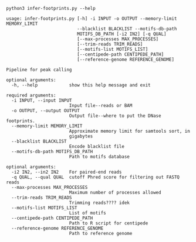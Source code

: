 `python3 infer-footprints.py --help`

    usage: infer-footprints.py [-h] -i INPUT -o OUTPUT --memory-limit MEMORY_LIMIT
                               --blacklist BLACKLIST --motifs-db-path
                               MOTIFS_DB_PATH [-i2 IN2] [-q QUAL]
                               [--max-processes MAX_PROCESSES]
                               [--trim-reads TRIM_READS]
                               [--motifs-list MOTIFS_LIST]
                               [--centipede-path CENTIPEDE_PATH]
                               [--reference-genome REFERENCE_GENOME]

    Pipeline for peak calling

    optional arguments:
      -h, --help            show this help message and exit

    required arguments:
      -i INPUT, --input INPUT
                            Input file--reads or BAM
      -o OUTPUT, --output OUTPUT
                            Output file--where to put the DNase footprints.
      --memory-limit MEMORY_LIMIT
                            Approximate memory limit for samtools sort, in
                            gigabytes
      --blacklist BLACKLIST
                            Encode blacklist file
      --motifs-db-path MOTIFS_DB_PATH
                            Path to motifs database

    optional arguments:
      -i2 IN2, --in2 IN2    For paired-end reads
      -q QUAL, --qual QUAL  cutoff Phred score for filtering out FASTQ reads
      --max-processes MAX_PROCESSES
                            Maximum number of processes allowed
      --trim-reads TRIM_READS
                            Trimming reads???? idek
      --motifs-list MOTIFS_LIST
                            List of motifs
      --centipede-path CENTIPEDE_PATH
                            Path to R script for centipede
      --reference-genome REFERENCE_GENOME
                            Path to reference genome
